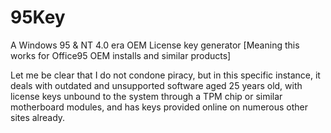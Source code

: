 # 95Key
A Windows 95 & NT 4.0 era OEM License key generator [Meaning this works for Office95 OEM installs and similar products]

Let me be clear that I do not condone piracy, but in this specific instance, it deals with outdated and unsupported software aged 25 years old, with license keys unbound to the system through a TPM chip or similar motherboard modules, and has keys provided online on numerous other sites already.
